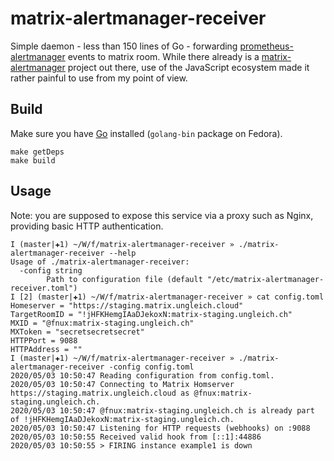 # matrix-alertmanager-receiver

Simple daemon - less than 150 lines of Go - forwarding
[prometheus-alertmanager](https://duckduckgo.com/?q=prometheus+alertmanagaer&ia=software)
events to matrix room. While there already is a
[matrix-alertmanager](https://git.feneas.org/jaywink/matrix-alertmanager)
project out there, use of the JavaScript ecosystem made it rather painful to
use from my point of view.

## Build

Make sure you have [Go](https://golang.org/) installed (`golang-bin` package on
Fedora).

```
make getDeps
make build
```

## Usage

Note: you are supposed to expose this service via a proxy such as Nginx,
providing basic HTTP authentication.

```
I (master|✚1) ~/W/f/matrix-alertmanager-receiver » ./matrix-alertmanager-receiver --help
Usage of ./matrix-alertmanager-receiver:
  -config string
    	Path to configuration file (default "/etc/matrix-alertmanager-receiver.toml")
I [2] (master|✚1) ~/W/f/matrix-alertmanager-receiver » cat config.toml
Homeserver = "https://staging.matrix.ungleich.cloud"
TargetRoomID = "!jHFKHemgIAaDJekoxN:matrix-staging.ungleich.ch"
MXID = "@fnux:matrix-staging.ungleich.ch"
MXToken = "secretsecretsecret"
HTTPPort = 9088
HTTPAddress = ""
I (master|✚1) ~/W/f/matrix-alertmanager-receiver » ./matrix-alertmanager-receiver -config config.toml
2020/05/03 10:50:47 Reading configuration from config.toml.
2020/05/03 10:50:47 Connecting to Matrix Homserver https://staging.matrix.ungleich.cloud as @fnux:matrix-staging.ungleich.ch.
2020/05/03 10:50:47 @fnux:matrix-staging.ungleich.ch is already part of !jHFKHemgIAaDJekoxN:matrix-staging.ungleich.ch.
2020/05/03 10:50:47 Listening for HTTP requests (webhooks) on :9088
2020/05/03 10:50:55 Received valid hook from [::1]:44886
2020/05/03 10:50:55 > FIRING instance example1 is down
```
